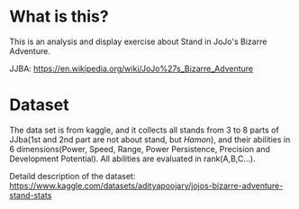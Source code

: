 # What is this?

This is an analysis and display exercise about Stand in JoJo's Bizarre Adventure.

JJBA: https://en.wikipedia.org/wiki/JoJo%27s_Bizarre_Adventure

# Dataset

The data set is from kaggle, and it collects all stands from 3 to 8 parts of JJba(1st and 2nd part are not about stand, but *Hamon*), and their abilities in 6 dimensions(Power, Speed, Range, Power Persistence, Precision and Development Potential). All abilities are evaluated in rank(A,B,C...).

Detaild description of the dataset: https://www.kaggle.com/datasets/adityapoojary/jojos-bizarre-adventure-stand-stats
